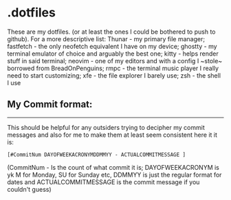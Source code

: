 # .dotfiles
These are my dotfiles. (or at least the ones I could be bothered to push to github). For a more descriptive list: Thunar - my primary file manager; fastfetch - the only neofetch equivalent I have on my device; ghostty - my terminal emulator of choice and arguably the best one; kitty - helps render stuff in said terminal; neovim - one of my editors and with a config I ~stole~ borrowed from BreadOnPenguins; rmpc - the terminal music player I really need to start customizing; xfe - the file explorer I barely use; zsh - the shell I use

## My Commit format:
---
This should be helpful for any outsiders trying to decipher my commit messages and also for me to make them at least seem consistent here it it is:


```[#CommitNum DAYOFWEEKACRONYMDDMMYY - ACTUALCOMMITMESSAGE ]```


(CommitNum - Is the count of what commit it is; DAYOFWEEKACRONYM is yk M for Monday, SU for Sunday etc, DDMMYY is just the regular format for dates and ACTUALCOMMITMESSAGE is the commit message if you couldn't guess)
